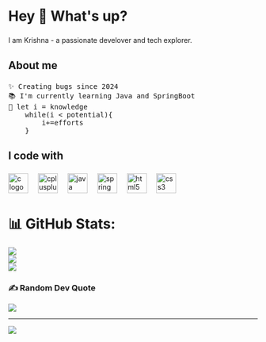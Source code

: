 <h1 align="left">Hey 👋 What's up?</h1>

###

<p align="left">I am Krishna - a passionate develover and tech explorer.

###

<h2 align="left">About me</h2>

###

<pre align="left">✨ Creating bugs since 2024<br>📚 I'm currently learning Java and SpringBoot
🎯 let i = knowledge
    while(i < potential){
        i+=efforts
    }</pre>

###

<h2 align="left">I code with</h2>

###

<div align="left">
  <img src="https://cdn.jsdelivr.net/gh/devicons/devicon/icons/c/c-original.svg" height="40" alt="c logo" title="c" />
  <img width="12" />
  <img src="https://cdn.jsdelivr.net/gh/devicons/devicon/icons/cplusplus/cplusplus-original.svg" height="40" alt="cplusplus logo" title="c++"  />
  <img width="12" />
  <img src="https://cdn.jsdelivr.net/gh/devicons/devicon/icons/java/java-original.svg" height="40" alt="java logo" title="Java" />
  <img width="12" />
  <img src="https://cdn.jsdelivr.net/gh/devicons/devicon/icons/spring/spring-original.svg" height="40" alt="spring logo" title="Spring" />
  <img width="12" />
  <img src="https://cdn.jsdelivr.net/gh/devicons/devicon/icons/html5/html5-original.svg" height="40" alt="html5 logo" title="HTML" />
  <img width="12" />
  <img src="https://cdn.jsdelivr.net/gh/devicons/devicon/icons/css3/css3-original.svg" height="40" alt="css3 logo" title="CSS" />
</div>

###
# 📊 GitHub Stats:
![](https://github-readme-stats.vercel.app/api?username=KrishnaKurmi&theme=shadow_green&hide_border=true&include_all_commits=false&count_private=false)<br/>
![](https://nirzak-streak-stats.vercel.app/?user=KrishnaKurmi&theme=shadow_green&hide_border=true)<br/>
![](https://github-readme-stats.vercel.app/api/top-langs/?username=KrishnaKurmi&theme=shadow_green&hide_border=true&include_all_commits=false&count_private=false&layout=compact)

### ✍️ Random Dev Quote
![](https://quotes-github-readme.vercel.app/api?type=horizontal&theme=tokyonight)

---
[![](https://visitcount.itsvg.in/api?id=KrishnaKurmi&icon=7&color=9)](https://visitcount.itsvg.in)
